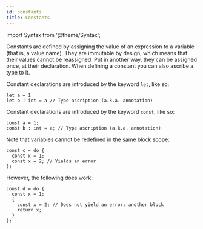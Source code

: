 ```yaml
---
id: constants
title: Constants
---
```


import Syntax from '@theme/Syntax';

Constants are defined by assigning the value of an expression to a
variable (that is, a value name). They are immutable by design, which
means that their values cannot be reassigned. Put in another way, they
can be assigned once, at their declaration. When defining a constant
you can also ascribe a type to it.

<Syntax syntax="cameligo">

Constant declarations are introduced by the keyword `let`, like so:

```cameligo group=constants
let a = 1
let b : int = a // Type ascription (a.k.a. annotation)
```

</Syntax>

<Syntax syntax="jsligo">

Constant declarations are introduced by the keyword `const`, like so:

```jsligo group=constants
const a = 1;
const b : int = a; // Type ascription (a.k.a. annotation)
```

Note that variables cannot be redefined in the same block scope:

```jsligo skip
const c = do {
  const x = 1;
  const x = 2; // Yields an error
};
```

However, the following does work:

```jsligo group=constants
const d = do {
  const x = 1;
  {
    const x = 2; // Does not yield an error: another block
    return x;
  }
};
```

</Syntax>

